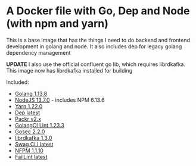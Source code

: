# A Docker file with Go, Dep and Node (with npm and yarn)

This is a base image that has the things I need to do backend and frontend development in golang and node. It also includes dep for legacy golang dependency management

**UPDATE** I also use the official confluent go lib, which requires librdkafka. This image now has librdkafka installed for building

Included:

- [Golang 1.13.8](https://golang.org/)
- [NodeJS 13.7.0](https://nodejs.org/en/) - includes NPM 6.13.6
- [Yarn 1.22.0](https://yarnpkg.com/)
- [Dep latest](https://github.com/golang/dep)
- [Packr v2.x](https://github.com/gobuffalo/packr)
- [GolangCI Lint 1.23.3](https://github.com/golangci/golangci-lint)
- [Gosec 2.2.0](https://github.com/securego/gosec)
- [librdkafka 1.3.0](https://github.com/edenhill/librdkafka)
- [Swag CLI latest](https://github.com/swaggo/swag)
- [NFPM 1.1.10](https://github.com/goreleaser/nfpm)
- [FailLint latest](https://github.com/fatih/faillint)
